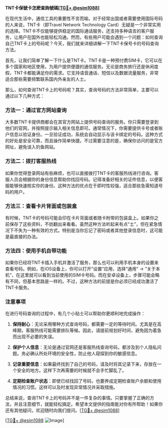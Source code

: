 **TNT卡保號卡怎麽查詢號碼[[TG💪+ @esim1088](https://t.me/s/esim1088)]**

在现代生活中，通信工具的重要性不言而喻。对于经常出国或者需要使用国际号码的人来说，TNT卡（即Travel Network Technology Card）无疑是一个非常实用的选择。TNT卡不仅能够提供稳定的国际通话服务，还支持多种语言的客户服务，让用户在国外也能轻松沟通。然而，有些用户可能会遇到一个问题：如何查询自己TNT卡上的号码呢？今天，我们就来详细讲解一下TNT卡保号卡的号码查询方法。

首先，让我们简单了解一下什么是TNT卡。TNT卡是一种预付费SIM卡，它可以在多个国家和地区使用，为用户提供便捷的通信服务。无论是商务旅行还是休闲度假，TNT卡都能满足你的需求。它支持语音通话、短信以及数据流量服务，非常适合那些需要频繁联系国内外亲友的人士。

那么，如何查询TNT卡上的号码呢？其实，查询号码的方法非常简单，主要可以通过以下几种方式：

### 方法一：通过官方网站查询

大多数TNT卡提供商都会在其官方网站上提供号码查询的服务。你只需要登录到他们的官网，并按照提示输入相关信息即可。通常情况下，你需要提供卡号或者账户信息以验证身份。一旦验证成功，系统会自动显示与该卡绑定的号码。这种方式的好处是安全可靠，而且操作简单快捷。不过需要注意的是，确保你访问的是官方网址，避免误入钓鱼网站。

### 方法二：拨打客服热线

如果你觉得登录网站有些麻烦，也可以直接拨打TNT卡的客服热线进行咨询。客服人员会根据你的身份信息帮助你找回号码。记得准备好相关的证件信息，以便客服能够快速核实你的身份。这种方法的优点在于即时性较强，适合那些急需知道号码的用户。

### 方法三：查看卡片背面或包装盒

有时候，TNT卡的号码可能会印在卡片背面或者随卡附带的包装盒上。如果你之前保存了这些资料，不妨翻出来看看。虽然这种方法听起来有点“土”，但在紧急情况下不失为一种有效的方式。特别是当你忘记了密码或者其他登录信息时，这可能是最直接的办法。

### 方法四：使用手机自带功能

如果你已经将TNT卡插入手机并激活了服务，那么也可以利用手机本身的设置来查看号码。例如，在iOS设备上，你可以打开“设置”应用，选择“通用” -> “关于本机”，在这里就可以看到当前使用的SIM卡号码。而在安卓设备上，步骤可能会略有不同，但基本思路是一样的。不过，这种方法的前提是你必须已经成功激活了TNT卡服务。

### 注意事项

在进行号码查询的过程中，有几个小贴士可以帮助你更顺利地完成操作：

1. **保持耐心**：无论采用哪种方式查询号码，都需要一定的等待时间。尤其是在高峰期，客服热线可能需要排队等候。因此，请提前规划好时间，避免因为着急而出现不必要的失误。
   
2. **保护个人信息**：无论是通过官网还是客服热线查询号码，都涉及到个人隐私问题。务必确认所处环境的安全性，防止他人窥探到你的敏感信息。

3. **记录重要信息**：如果最终找到了自己的号码，请及时将其记录下来，存放在一个安全的地方。这样下次再需要的时候就不会手忙脚乱了。

4. **定期检查账户状态**：即使已经找回了号码，也要养成定期检查账户余额和使用情况的习惯。这样可以及时发现异常情况并采取措施。

总结来说，查询TNT卡上的号码并不是一件复杂的事情。只要掌握了正确的方法，并且注意细节，就能轻松搞定。希望本文提供的指南能对你有所帮助！如果你还有其他疑问，欢迎随时向我们提问。[[TG💪+ @esim1088](https://t.me/s/esim1088)]

[[TG💪+ @esim1088](https://t.me/s/esim1088) ![Image](https://i.postimg.cc/4NQfJmqS/Snipaste-2025-05-13-00-14-12.png)]